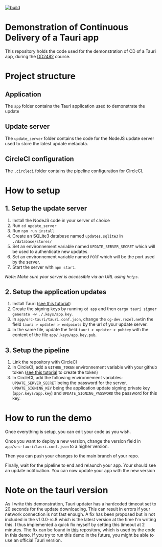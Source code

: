 [![build](https://img.shields.io/circleci/build/github/corentinguilloteau/kth-devops-tauri-CD/main)](build)

# Demonstration of Continuous Delivery of a Tauri app

This repository holds the code used for the demonstration of CD of a Tauri app, during the
[DD2482](https://github.com/KTH/devops-course) course.

# Project structure

## Application

The `app` folder contains the Tauri application used to demonstrate the update

## Update server

The `update_server` folder contains the code for the NodeJS update server used to store the latest update metadata.

## CircleCI configuration

The `.circleci` folder contains the pipeline configuration for CircleCI.

# How to setup

## 1. Setup the update server

1. Install the NodeJS code in your server of choice
2. Run `cd update_server`
3. Run `npm run install`
4. Create an SQLite3 database named `updates.sqlite3` in `./database/stores/`
5. Set an environnement variable named `UPDATE_SERVER_SECRET` which will be used to authenticate new updates.
6. Set an environnement variable named `PORT` which will be the port used by the server.
7. Start the server with `npm start`.

_Note: Make sure your server is accessible via an URL using `https`._

## 2. Setup the application updates

1. Install Tauri ([see this tutorial](https://tauri.studio/docs/getting-started/))
2. Create the signing keys by running `cd app` and then `cargo tauri signer generate -w ./.keys/app.key`.
3. In `app/src-tauri/tauri.conf.json`, change the `cg-dev.rezel.net`in the field `tauri > updater > endpoints` by the
   url of your update server.
4. In the same file, update the field `tauri > updater > pubkey` with the content of the file `app/.keys/app.key.pub`.

## 3. Setup the pipeline

1. Link the repository with CircleCI
2. In CircleCI, add a `GITHUB_TOKEN` environnement variable with your github token
   ([see this tutorial](https://docs.github.com/en/authentication/keeping-your-account-and-data-secure/creating-a-personal-access-token)
   to create the token)
3. In CircleCI, add the following environnement variables: `UPDATE_SERVER_SECRET` being the password for the server,
   `UPDATE_SIGNING_KEY` being the application update signing private key (`app/.keys/app.key`) and
   `UPDATE_SIGNING_PASSWORD` the password for this key.

# How to run the demo

Once everything is setup, you can edit your code as you wish.

Once you want to deploy a new version, change the version field in `app/src-tauri/tauri.conf.json` to a higher version.

Then you can push your changes to the main branch of your repo.

Finally, wait for the pipeline to end and relaunch your app. Your should see an update notification. You can now update
your app with the new version

# Note on the tauri version

As I write this demonstration, Tauri updater has a hardcoded timeout set to 20 seconds for the update downloading. This
can result in errors if your network connection is not fast enough. A fix has been proposed but in not included in the
v1.0.0-rc.8 which is the latest version at the time I'm writing this. I thus implemented a quick fix myself by setting
this timeout at 2 minutes. The fix can be found in [this](https://github.com/corentinguilloteau/tauri/tree/demo)
repository, which is used by the code in this demo. If you try to run this demo in the future, you might be able to use
an official Tauri version.
